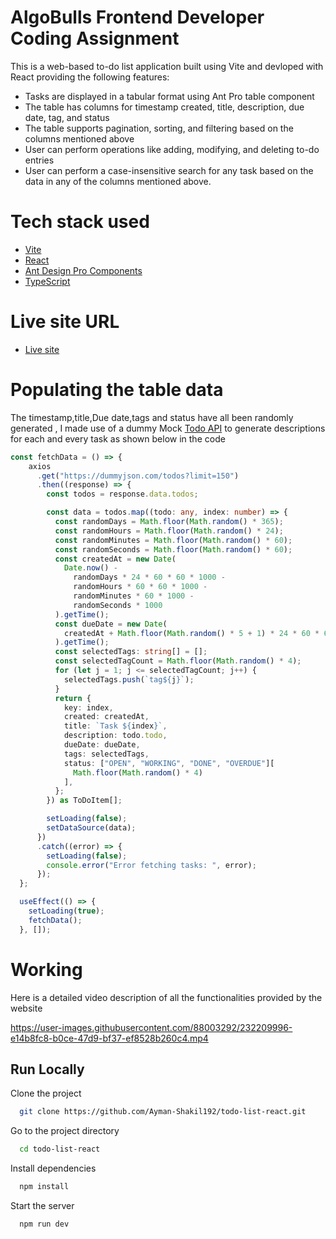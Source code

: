 
# AlgoBulls Frontend Developer Coding Assignment


This is a web-based to-do list application built using Vite and devloped with React providing  the following features:

* Tasks are displayed in a tabular format using Ant Pro table component
* The table has columns for timestamp created, title, description, due date, tag, and status
* The table supports pagination, sorting, and filtering based on the columns mentioned above
* User can perform operations like adding, modifying, and deleting to-do entries
* User can perform a case-insensitive search for any task based on the data in any of the columns mentioned above.

# Tech stack used

* [Vite](https://vitejs.dev/guide/)
* [React](https://react.dev/)
* [Ant Design Pro Components](https://procomponents.ant.design/en-US)
* [TypeScript](https://www.typescriptlang.org/)

# Live site URL

* [Live site](https://todo-list-react-ayman.netlify.app/)

# Populating the table data

The timestamp,title,Due date,tags and status have all been randomly generated , I made use of a dummy Mock [Todo API](https://dummyjson.com/docs/todos) to generate descriptions for each and every task as shown below in the code 

```typescript
const fetchData = () => {
    axios
      .get("https://dummyjson.com/todos?limit=150")
      .then((response) => {
        const todos = response.data.todos;

        const data = todos.map((todo: any, index: number) => {
          const randomDays = Math.floor(Math.random() * 365);
          const randomHours = Math.floor(Math.random() * 24);
          const randomMinutes = Math.floor(Math.random() * 60);
          const randomSeconds = Math.floor(Math.random() * 60);
          const createdAt = new Date(
            Date.now() -
              randomDays * 24 * 60 * 60 * 1000 -
              randomHours * 60 * 60 * 1000 -
              randomMinutes * 60 * 1000 -
              randomSeconds * 1000
          ).getTime();
          const dueDate = new Date(
            createdAt + Math.floor(Math.random() * 5 + 1) * 24 * 60 * 60 * 1000
          ).getTime();
          const selectedTags: string[] = [];
          const selectedTagCount = Math.floor(Math.random() * 4);
          for (let j = 1; j <= selectedTagCount; j++) {
            selectedTags.push(`tag${j}`);
          }
          return {
            key: index,
            created: createdAt,
            title: `Task ${index}`,
            description: todo.todo,
            dueDate: dueDate,
            tags: selectedTags,
            status: ["OPEN", "WORKING", "DONE", "OVERDUE"][
              Math.floor(Math.random() * 4)
            ],
          };
        }) as ToDoItem[];

        setLoading(false);
        setDataSource(data);
      })
      .catch((error) => {
        setLoading(false);
        console.error("Error fetching tasks: ", error);
      });
  };

  useEffect(() => {
    setLoading(true);
    fetchData();
  }, []);
```

# Working 

Here is a detailed video description of all the functionalities provided by the website

https://user-images.githubusercontent.com/88003292/232209996-e14b8fc8-b0ce-47d9-bf37-ef8528b260c4.mp4

## Run Locally

Clone the project

```bash
  git clone https://github.com/Ayman-Shakil192/todo-list-react.git
```

Go to the project directory

```bash
  cd todo-list-react
```

Install dependencies

```bash
  npm install
```

Start the server

```bash
  npm run dev
```
